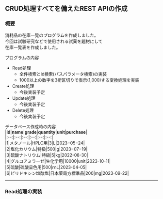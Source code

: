 ## CRUD処理すべてを備えたREST APIの作成

### 概要

消耗品の在庫一覧のプログラムを作成しました。  
今回は試験研究などで使用される試薬を題材にして  
在庫一覧表を作成しました。

プログラムの内容

- Read処理
    - 全件検索とid検索(パスパラメータ検索)の実装
    - 1000以上の数字を3桁区切りで表示(1,000)する変換処理を実装
- Create処理
    - 今後実装予定
- Update処理
    - 今後実装予定
- Delete処理
    - 今後実装予定

データベース作成時の内容  
|**id**|**name**|**grade**|**quantity**|**unit**|**purchase**|      
|:--:|:--:|:--:|:--:|:--:|:--:|  
|1|メタノール|HPLC用|3|L|2023−05−24|  
|2|塩化カリウム|特級|500|g|2023−07−19|  
|3|硫酸ナトリウム|特級|5|kg|2022-08-30|  
|4|グルコアミラーぜ|生化学用|10000|unit|2023-10-11|  
|5|硫酸|硫酸呈色用|500|ｍL|2023-04-05|  
|6|ピリドキシン塩酸塩|日本薬局方標準品|200|mg|2023-09-22|

***

### Read処理の実装

